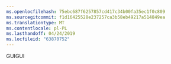 ```yaml
---
ms.openlocfilehash: 75ebc687f6257857cd417c34b00fa35ec1f0c809
ms.sourcegitcommit: f1d16425528e237257ca3b58eb49217a514849ea
ms.translationtype: MT
ms.contentlocale: pl-PL
ms.lasthandoff: 04/24/2019
ms.locfileid: "63870752"
---
```

<span data-ttu-id="0ddfb-101">GUI</span><span class="sxs-lookup"><span data-stu-id="0ddfb-101">GUI</span></span>